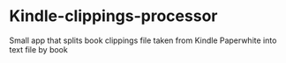 # Kindle-clippings-processor
Small app that splits book clippings file taken from Kindle Paperwhite into text file by book